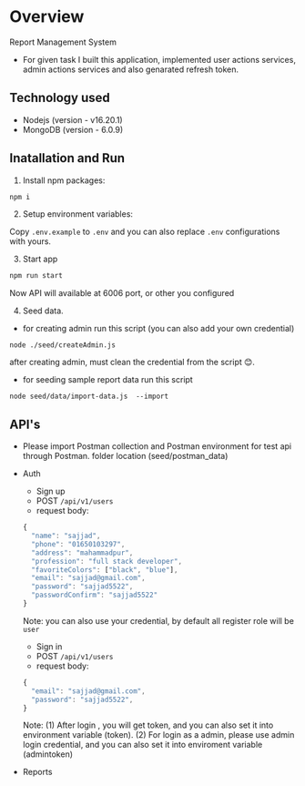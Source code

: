 # Overview

Report Management System

- For given task I built this application, implemented user actions services, admin actions services and also genarated refresh token.

## Technology used

- Nodejs (version - v16.20.1)
- MongoDB (version - 6.0.9)

## Inatallation and Run

1.  Install npm packages:

```bash
npm i
```

2. Setup environment variables:

Copy `.env.example` to `.env` and you can also replace `.env` configurations with yours.

3. Start app

```bash
npm run start
```

Now API will available at 6006 port, or other you configured

4. Seed data.

- for creating admin run this script (you can also add your own credential)

```
node ./seed/createAdmin.js
```

after creating admin, must clean the credential from the script 😊.

- for seeding sample report data run this script

```
node seed/data/import-data.js  --import
```

## API's

- Please import Postman collection and Postman environment for test api through Postman.
folder location (seed/postman_data)

* Auth

  - Sign up
  - POST `/api/v1/users`
  - request body:

  ```js
  {
    "name": "sajjad",
    "phone": "01650103297",
    "address": "mahammadpur",
    "profession": "full stack developer",
    "favoriteColors": ["black", "blue"],
    "email": "sajjad@gmail.com",
    "password": "sajjad5522",
    "passwordConfirm": "sajjad5522"
  }
  ```

  Note: you can also use your credential, by default all register role will be `user`

  - Sign in
  - POST `/api/v1/users`
  - request body:
  ```js
  {
    "email": "sajjad@gmail.com",
    "password": "sajjad5522",
  }
  ```

  Note: (1) After login , you will get token, and you can also set it into environment variable (token). 
        (2) For login as a admin, please use admin login credential, and you can also set it into enviroment variable (admintoken)

* Reports

